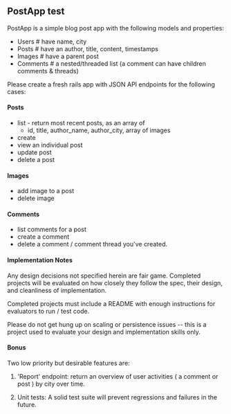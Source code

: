 ## PostApp test

PostApp is a simple blog post app with the following models and properties:

- Users # have name, city
- Posts # have an author, title, content, timestamps
- Images # have a parent post
- Comments # a nested/threaded list (a comment can have children comments & threads)

Please create a fresh rails app with JSON API endpoints for the following cases:

#### Posts

- list - return most recent posts, as an array of 
  - id, title, author_name, author_city, array of images
- create
- view an individual post
- update post
- delete a post

#### Images

- add image to a post
- delete image

#### Comments

- list comments for a post
- create a comment
- delete a comment / comment thread you've created.

#### Implementation Notes

Any design decisions not specified herein are fair game. Completed projects will be evaluated on how closely they follow the spec, their design, and cleanliness of implementation.

Completed projects must include a README with enough instructions for evaluators to run / test code.

Please do not get hung up on scaling or persistence issues -- this is a project used to evaluate your design and implementation skills only.

#### Bonus

Two low priority but desirable features are:

1. 'Report' endpoint: return an overview of user activities ( a comment or post ) by city over time. 

2. Unit tests: A solid test suite will prevent regressions and failures in the future.